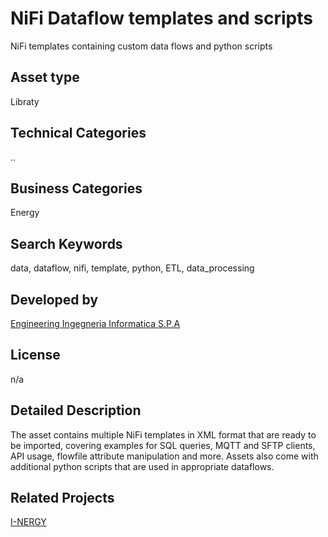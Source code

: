 # NiFi Dataflow templates and scripts
NiFi templates containing custom data flows and python scripts
## Asset type
Libraty
## Technical Categories
..
## Business Categories
Energy
## Search Keywords
data, dataflow, nifi, template, python, ETL, data_processing
## Developed by
[Engineering Ingegneria Informatica S.P.A](https://www.ai4europe.eu/ai-community/organizations/company/engineering-ingegneria-informatica-spa)
## License
n/a
## Detailed Description
The asset contains multiple NiFi templates in XML format that are ready to be imported, covering examples for SQL queries, MQTT and SFTP clients, API usage, flowfile attribute manipulation and more. Assets also come with additional python scripts that are used in appropriate dataflows. 
## Related Projects
[I-NERGY](https://www.ai4europe.eu/ai-community/projects/i-nergy)
